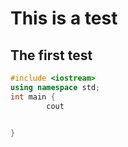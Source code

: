 # This is a test
## The first test
```C++
#include <iostream>
using namespace std;
int main {
        cout


}
